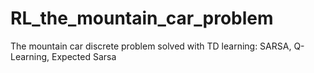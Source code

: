 # RL_the_mountain_car_problem
The mountain car discrete problem solved with TD learning: SARSA, Q-Learning, Expected Sarsa
